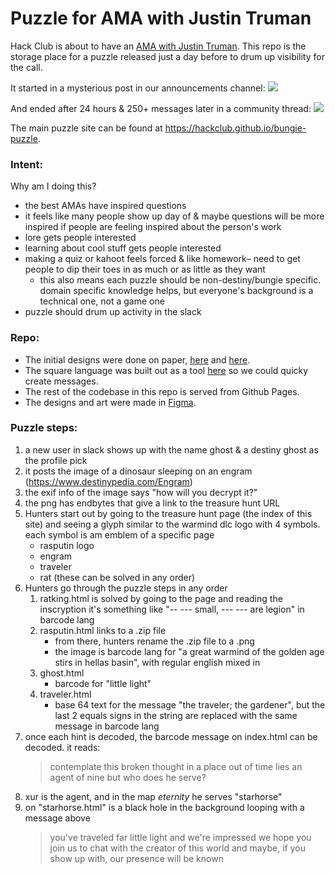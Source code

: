 # Puzzle for AMA with Justin Truman

Hack Club is about to have an [AMA with Justin Truman](https://events.hackclub.com/ama-w-justin-truman/). This repo is the storage place for a puzzle released just a day before to drum up visibility for the call.

It started in a mysterious post in our announcements channel:
![](https://cloud-3tqlhbto2-hack-club-bot.vercel.app/0screenshot_2022-12-09_at_17.33.28.png)

And ended after 24 hours & 250+ messages later in a community thread:
![](https://cloud-iynitktnu-hack-club-bot.vercel.app/0screenshot_2022-12-09_at_17.35.22.png)

The main puzzle site can be found at https://hackclub.github.io/bungie-puzzle.

### Intent:

Why am I doing this?

- the best AMAs have inspired questions
- it feels like many people show up day of & maybe questions will be more inspired if people are feeling inspired about the person's work
- lore gets people interested
- learning about cool stuff gets people interested
- making a quiz or kahoot feels forced & like homework– need to get people to dip their toes in as much or as little as they want
  - this also means each puzzle should be non-destiny/bungie specific. domain specific knowledge helps, but everyone's background is a technical one, not a game one
- puzzle should drum up activity in the slack

### Repo:

- The initial designs were done on paper, [here](img/notes_1.jpeg) and [here](img/notes_2.jpeg).
- The square language was built out as a tool [here](/language-translator.html) so we could quicky create messages.
- The rest of the codebase in this repo is served from Github Pages.
- The designs and art were made in [Figma](https://www.figma.com/file/1YE8CxInsrsoDzgY67bEdp/destiny-puzzle?node-id=0%3A1&t=nzK5TXRiWxtFRBsx-1).

### Puzzle steps:

1. a new user in slack shows up with the name ghost & a destiny ghost as the profile pick
2. it posts the image of a dinosaur sleeping on an engram (https://www.destinypedia.com/Engram)
3. the exif info of the image says "how will you decrypt it?"
4. the png has endbytes that give a link to the treasure hunt URL
5. Hunters start out by going to the treasure hunt page (the index of this site) and seeing a glyph similar to the warmind dlc logo with 4 symbols. each symbol is am emblem of a specific page
   - rasputin logo
   - engram
   - traveler
   - rat
(these can be solved in any order)
6. Hunters go through the puzzle steps in any order
    1. ratking.html is solved by going to the page and reading the inscryption it's something like "-- --- small, --- --- are legion" in barcode lang
    2. rasputin.html links to a .zip file
        - from there, hunters rename the .zip file to a .png
        - the image is barcode lang for "a great warmind of the golden age stirs in hellas basin", with regular english mixed in
    3. ghost.html
        - barcode for "little light"
    4. traveler.html
        - base 64 text for the message "the traveler; the gardener", but the last 2 equals signs in the string are replaced with the same message in barcode lang
7. once each hint is decoded, the barcode message on index.html can be decoded. it reads:
   > contemplate this broken thought
   > in a place out of time
   > lies an agent of nine
   > but who does he serve?
8. xur is the agent, and in the map _eternity_ he serves "starhorse"
9. on "starhorse.html" is a black hole in the background looping with a message above
    > you've traveled far little light
    > and we're impressed
    > we hope you join us to chat with the creator of this world
    > and maybe, if you show up with, our presence will be known